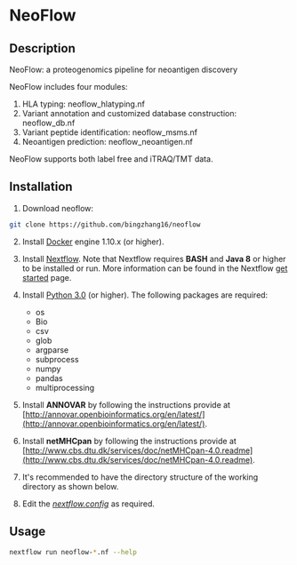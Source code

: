 # NeoFlow

## Description

NeoFlow: a proteogenomics pipeline for neoantigen discovery

NeoFlow includes four modules:


1. HLA typing: neoflow_hlatyping.nf
2. Variant annotation and customized database construction: neoflow_db.nf
3. Variant peptide identification: neoflow_msms.nf
4. Neoantigen prediction: neoflow_neoantigen.nf


NeoFlow supports both label free and iTRAQ/TMT data.

## Installation

1. Download neoflow:

```sh
git clone https://github.com/bingzhang16/neoflow
```

2. Install [Docker](https://docs.docker.com/install/) engine 1.10.x (or higher).

3. Install [Nextflow](https://www.nextflow.io/docs/latest/getstarted.html). Note that Nextflow requires **BASH** and **Java 8** or higher to be installed or run. More information can be found in the Nextflow [get started](https://www.nextflow.io/docs/latest/getstarted.html) page.

4. Install [Python 3.0](https://www.python.org/downloads/) (or higher). The following packages are required:

	- os
	- Bio
	- csv
	- glob
	- argparse
	- subprocess
	- numpy
	- pandas
	- multiprocessing

5. Install **ANNOVAR** by following the instructions provide at [http://annovar.openbioinformatics.org/en/latest/](http://annovar.openbioinformatics.org/en/latest/).

6. Install **netMHCpan** by following the instructions provide at [http://www.cbs.dtu.dk/services/doc/netMHCpan-4.0.readme](http://www.cbs.dtu.dk/services/doc/netMHCpan-4.0.readme). 

7. It's recommended to have the directory structure of the working directory as shown below.

8. Edit the [*nextflow.config*](https://github.com/bingzhang16/neoflow/blob/master/nextflow.config) as required.


## Usage

```sh
nextflow run neoflow-*.nf --help
```
